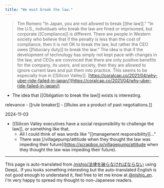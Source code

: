 ```yaml
---
title: "We must break the law."
---
```


> Tim Romero
>  "In Japan, you are not allowed to break [[the law]]."
>  "In the U.S., individuals who break the law are fined or imprisoned, but corporate [[Compliance]] is different. There are people in Western society who believe that if the penalty is less than the cost of compliance, then it is not OK to break the law, but rather the CEO owes [[fiduciary duty]] to break the law."
>  The idea is that if the development of technology has simply not kept pace with changes in the law, and CEOs are convinced that there are only positive benefits for the company, its users, and society, then they are allowed to ignore current laws and put them into practice. This seems to be especially true in [[Silicon Valley]].
[https://coralcap.co/2021/04/why-uber-ride-failed-in-japan/](https://coralcap.co/2021/04/why-uber-ride-failed-in-japan/)

- The idea that [[Obligation to break the law]] exists is interesting.

relevance
    - [[rule breaker]]
    - [[Rules are a product of past negotiations.]]

2024-11-03
- [[Silicon Valley executives have a social responsibility to challenge the law]], or something like that.
    - All I could think of was words like "[[management responsibility]]..."
    - There was [/villagepump/attitude when they thought the law was impeding their future](https://scrapbox.io/villagepump/attitude when they thought the law was impeding their future).

---
This page is auto-translated from [/nishio/法律を破らなければならない](https://scrapbox.io/nishio/法律を破らなければならない) using DeepL. If you looks something interesting but the auto-translated English is not good enough to understand it, feel free to let me know at [@nishio_en](https://twitter.com/nishio_en). I'm very happy to spread my thought to non-Japanese readers.